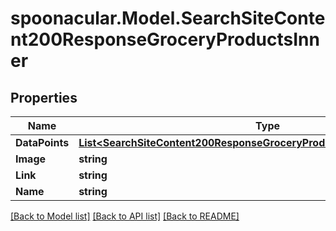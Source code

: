 # spoonacular.Model.SearchSiteContent200ResponseGroceryProductsInner

## Properties

Name | Type | Description | Notes
------------ | ------------- | ------------- | -------------
**DataPoints** | [**List&lt;SearchSiteContent200ResponseGroceryProductsInnerDataPointsInner&gt;**](SearchSiteContent200ResponseGroceryProductsInnerDataPointsInner.md) |  | [optional] 
**Image** | **string** |  | 
**Link** | **string** |  | 
**Name** | **string** |  | 

[[Back to Model list]](../README.md#documentation-for-models) [[Back to API list]](../README.md#documentation-for-api-endpoints) [[Back to README]](../README.md)

